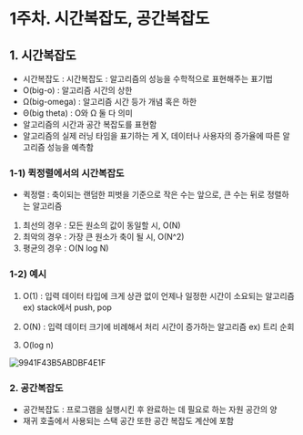 # 1주차. 시간복잡도, 공간복잡도

## 1. 시간복잡도
- 시간복잡도 : 시간복잡도 : 알고리즘의 성능을 수학적으로 표현해주는 표기법
- O(big-o) : 알고리즘 시간의 상한
- Ω(big-omega) : 알고리즘 시간 등가 개념 혹은 하한
- Θ(big theta) : O와 Ω 둘 다 의미
- 알고리즘의 시간과 공간 복잡도를 표현함
- 알고리즘의 실제 러닝 타임을 표기하는 게 X, 데이터나 사용자의 증가율에 따른 알고리즘 성능을 예측함

### 1-1) 퀵정렬에서의 시간복잡도
- 퀵정렬 : 축이되는 랜덤한 피벗을 기준으로 작은 수는 앞으로, 큰 수는 뒤로 정렬하는 알고리즘
1) 최선의 경우 : 모든 원소의 값이 동일할 시, O(N)
2) 최악의 경우 : 가장 큰 원소가 축이 될 시, O(N^2)
3) 평균의 경우 : O(N log N) 

### 1-2) 예시
1) O(1)
: 입력 데이터 타입에 크게 상관 없이 언제나 일정한 시간이 소요되는 알고리즘
ex) stack에서 push, pop

2) O(N)
: 입력 데이터 크기에 비례해서 처리 시간이 증가하는 알고리즘
ex) 트리 순회

3) O(log n)

![9941F43B5ABDBF4E1F](https://user-images.githubusercontent.com/62649658/158054300-46e167a6-a7be-48d7-9bae-5935e4945659.png)

### 2. 공간복잡도
- 공간복잡도 : 프로그램을 실행시킨 후 완료하는 데 필요로 하는 자원 공간의 양
- 재귀 호출에서 사용되는 스택 공간 또한 공간 복잡도 계산에 포함
